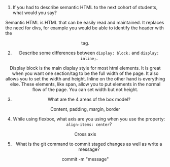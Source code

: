 1. If you had to describe semantic HTML to the next cohort of students, what would you say?

Semantic HTML is HTML that can be easily read and maintained. It replaces the need for divs, for example you would be able to identify the header with the <header> tag.
 
2. Describe some differences between ```display: block;``` and ```display: inline;```.

Display block is the main display style for most html elements. It is great when you want one section/tag to be the full width of the page. It also allows you to set the width and height. Inline on the other hand is everything else. These elements, like span, allow you to put elements in the normal flow of the page. You can set width but not height.

3. What are the 4 areas of the box model?

Content, padding, margin, border

4. While using flexbox, what axis are you using when you use the property: ```align-items: center```?

Cross axis

5. What is the git command to commit staged changes as well as write a message? 

commit -m "message"